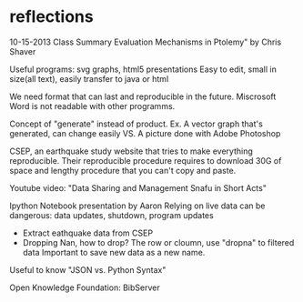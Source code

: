 reflections
===========
10-15-2013 Class Summary
Evaluation Mechanisms in Ptolemy" by Chris Shaver

Useful programs: svg graphs, html5 presentations
Easy to edit, small in size(all text), easily transfer to java or html

We need format that can last and reproducible in the future.
Miscrosoft Word is not readable with other programms.

Concept of "generate" instead of product.
Ex. A vector graph that's generated, can change easily VS. A picture done with Adobe Photoshop

CSEP, an earthquake study website that tries to make everything reproducible.
Their reproducible procedure requires to download 30G of space and lengthy procedure that you can't copy and paste.

Youtube video: "Data Sharing and Management Snafu in Short Acts"

Ipython Notebook presentation by Aaron
Relying on live data can be dangerous: data updates, shutdown, program updates
- Extract eathquake data from CSEP
- Dropping Nan, how to drop? The row or cloumn, use "dropna" to filtered data
Important to save new data as a new name.


Useful to know "JSON vs. Python Syntax"

Open Knowledge Foundation: BibServer
